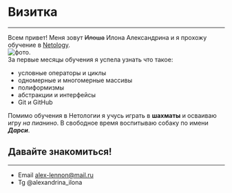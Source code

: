 # Визитка
-----------
Всем привет! Меня зовут ~~Илоша~~ Илона Александрина и я прохожу обучение в [Netology](https://netology.ru/).\
![фото](https://img.hhcdn.ru/photo/733002263.jpeg?t=1697818915&h=mg7dK_NADgHqb_etTYANmg).\
За первые месяцы обучения я успела узнать что такое:
* условные операторы и циклы
* одномерные и многомерные массивы
* полиформизмы
* абстракции и интерфейсы
* Git и GitHub

Помимо обучения в Нетологии я учусь играть в **шахматы** и осваиваю игру _на пианино_. В свободное время воспитываю собаку по имени ***Дарси***.

## Давайте знакомиться!
-----------
+ Email alex-lennon@mail.ru
+ Tg @alexandrina_ilona


